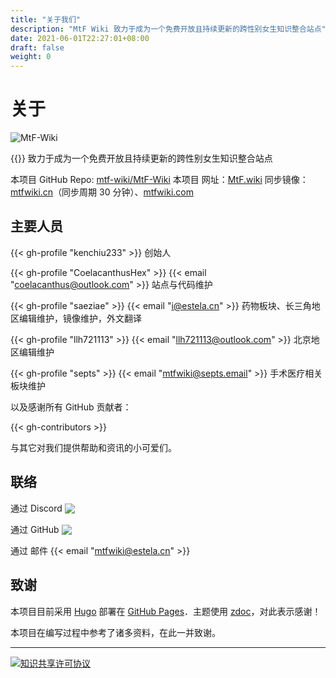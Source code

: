 ```yaml
---
title: "关于我们"
description: "MtF Wiki 致力于成为一个免费开放且持续更新的跨性别女生知识整合站点"
date: 2021-06-01T22:27:01+08:00
draft: false
weight: 0
---
```


# 关于

![MtF-Wiki](/new/mtf-wiki-long.svg)

{{<mtf-wiki>}} 致力于成为一个免费开放且持续更新的跨性别女生知识整合站点

本项目 <i class="bi bi-github"></i> GitHub Repo: [mtf-wiki/MtF-Wiki](https://github.com/mtf-wiki/MtF-Wiki)
本项目 <i class="bi bi-link-45deg"></i> 网址：[MtF.wiki](https://mtf.wiki)
<i class="bi bi-link-45deg"></i> 同步镜像：[mtfwiki.cn](https://mtfwiki.cn)（同步周期 30 分钟）、[mtfwiki.com](https://mtfwiki.com)

<link rel="stylesheet" href="https://cdn.jsdelivr.net/npm/bootstrap-icons@1.5.0/font/bootstrap-icons.css">

## 主要人员

{{< gh-profile "kenchiu233" >}}
创始人

{{< gh-profile "CoelacanthusHex" >}}&nbsp;{{< email "coelacanthus@outlook.com" >}}
站点与代码维护

{{< gh-profile "saeziae" >}}&nbsp;{{< email "i@estela.cn" >}}
药物板块、长三角地区编辑维护，镜像维护，外文翻译

{{< gh-profile "llh721113" >}}&nbsp;{{< email "llh721113@outlook.com" >}}
北京地区编辑维护

{{< gh-profile "septs" >}}&nbsp;{{< email "mtfwiki@septs.email" >}}
手术医疗相关板块维护

以及感谢所有 GitHub 贡献者：

{{< gh-contributors >}}

与其它对我们提供帮助和资讯的小可爱们。

## 联络

通过 Discord <a href="https://233.plus/discord"><img style="display:inline-block;vertical-align:text-bottom" src="https://img.shields.io/discord/883004164760801320?style=flat-square" /></a>

通过 GitHub <a href="https://github.com/mtf-wiki/MtF-Wiki/issues"><img style="display:inline-block;vertical-align:text-bottom" src="https://img.shields.io/github/issues/mtf-wiki/MtF-Wiki?style=flat-square" /></a>

通过 邮件 {{< email "mtfwiki@estela.cn" >}}

## 致谢

本项目目前采用 [Hugo][hugo-url] 部署在 [GitHub Pages][pages-url]．主题使用 [zdoc][zdoc-url]，对此表示感谢！

本项目在编写过程中参考了诸多资料，在此一并致谢。

---

[![知识共享许可协议](https://i.creativecommons.org/l/by-sa/4.0/88x31.png)](https://creativecommons.org/licenses/by-sa/4.0/)

[hugo-url]: https://github.com/gohugoio/hugo
[zdoc-url]: https://github.com/zzossig/hugo-theme-zdoc
[pages-url]: https://pages.github.com
